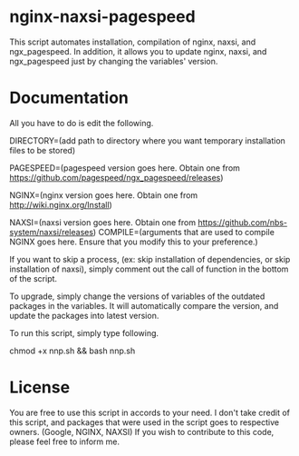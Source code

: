 # nginx-naxsi-pagespeed

This script automates installation, compilation of nginx, naxsi, and ngx_pagespeed. In addition, it allows you to update nginx, naxsi, and ngx_pagespeed just by changing the variables' version.

# Documentation

All you have to do is edit the following.

DIRECTORY=(add path to directory where you want temporary installation files to be stored)

PAGESPEED=(pagespeed version goes here. Obtain one from https://github.com/pagespeed/ngx_pagespeed/releases)

NGINX=(nginx version goes here. Obtain one from http://wiki.nginx.org/Install)

NAXSI=(naxsi version goes here. Obtain one from https://github.com/nbs-system/naxsi/releases)
COMPILE=(arguments that are used to compile NGINX goes here. Ensure that you modify this to your preference.)

If you want to skip a process, (ex: skip installation of dependencies, or skip installation of naxsi), simply comment out the call of function in the bottom of the script.

To upgrade, simply change the versions of variables of the outdated packages in the variables. It will automatically compare the version, and update the packages into latest version.

To run this script, simply type following.

chmod +x nnp.sh && bash nnp.sh

# License

You are free to use this script in accords to your need. I don't take credit of this script, and packages that were used in the script goes to respective owners. (Google, NGINX, NAXSI) If you wish to contribute to this code, please feel free to inform me.

